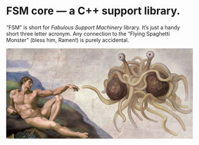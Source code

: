 # FSM core &mdash; a C++ support library.

“FSM” is short for *Fabulous Support Machinery* library. It’s just a handy short three letter acronym. Any connection to the “Flying Spaghetti Monster” (bless him, Ramen!) is purely accidental.

<img src="images/flying-spaghetti-monster.jpg">
